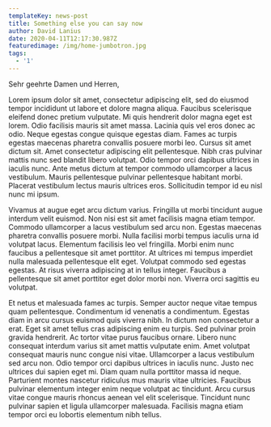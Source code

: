 ```yaml
---
templateKey: news-post
title: Something else you can say now
author: David Lanius
date: 2020-04-11T12:17:30.987Z
featuredimage: /img/home-jumbotron.jpg
tags:
  - '1'
---
```

Sehr geehrte Damen und Herren,



Lorem ipsum dolor sit amet, consectetur adipiscing elit, sed do eiusmod tempor incididunt ut labore et dolore magna aliqua. Faucibus scelerisque eleifend donec pretium vulputate. Mi quis hendrerit dolor magna eget est lorem. Odio facilisis mauris sit amet massa. Lacinia quis vel eros donec ac odio. Neque egestas congue quisque egestas diam. Fames ac turpis egestas maecenas pharetra convallis posuere morbi leo. Cursus sit amet dictum sit. Amet consectetur adipiscing elit pellentesque. Nibh cras pulvinar mattis nunc sed blandit libero volutpat. Odio tempor orci dapibus ultrices in iaculis nunc. Ante metus dictum at tempor commodo ullamcorper a lacus vestibulum. Mauris pellentesque pulvinar pellentesque habitant morbi. Placerat vestibulum lectus mauris ultrices eros. Sollicitudin tempor id eu nisl nunc mi ipsum.

Vivamus at augue eget arcu dictum varius. Fringilla ut morbi tincidunt augue interdum velit euismod. Non nisi est sit amet facilisis magna etiam tempor. Commodo ullamcorper a lacus vestibulum sed arcu non. Egestas maecenas pharetra convallis posuere morbi. Nulla facilisi morbi tempus iaculis urna id volutpat lacus. Elementum facilisis leo vel fringilla. Morbi enim nunc faucibus a pellentesque sit amet porttitor. At ultrices mi tempus imperdiet nulla malesuada pellentesque elit eget. Volutpat commodo sed egestas egestas. At risus viverra adipiscing at in tellus integer. Faucibus a pellentesque sit amet porttitor eget dolor morbi non. Viverra orci sagittis eu volutpat.

Et netus et malesuada fames ac turpis. Semper auctor neque vitae tempus quam pellentesque. Condimentum id venenatis a condimentum. Egestas diam in arcu cursus euismod quis viverra nibh. In dictum non consectetur a erat. Eget sit amet tellus cras adipiscing enim eu turpis. Sed pulvinar proin gravida hendrerit. Ac tortor vitae purus faucibus ornare. Libero nunc consequat interdum varius sit amet mattis vulputate enim. Amet volutpat consequat mauris nunc congue nisi vitae. Ullamcorper a lacus vestibulum sed arcu non. Odio tempor orci dapibus ultrices in iaculis nunc. Justo nec ultrices dui sapien eget mi. Diam quam nulla porttitor massa id neque. Parturient montes nascetur ridiculus mus mauris vitae ultricies. Faucibus pulvinar elementum integer enim neque volutpat ac tincidunt. Arcu cursus vitae congue mauris rhoncus aenean vel elit scelerisque. Tincidunt nunc pulvinar sapien et ligula ullamcorper malesuada. Facilisis magna etiam tempor orci eu lobortis elementum nibh tellus.